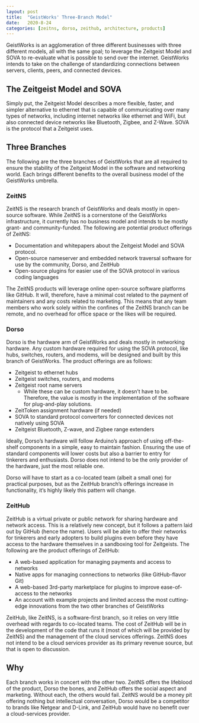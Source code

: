 ```yaml
---
layout: post
title:  "GeistWorks' Three-Branch Model"
date:   2020-8-24
categories: [zeitns, dorso, zeithub, architecture, products]
---
```


GeistWorks is an agglomeration of three different businesses with three different models, all with the same goal; to leverage the Zeitgeist Model and SOVA to re-evaluate what is possible to send over the internet. GeistWorks intends to take on the challenge of standardizing connections between servers, clients, peers, and connected devices.


## The Zeitgeist Model and SOVA

Simply put, the Zeitgeist Model describes a more flexible, faster, and simpler alternative to ethernet that is capable of communicating over many types of networks, including internet networks like ethernet and WiFi, but also connected device networks like Bluetooth, Zigbee, and Z-Wave. SOVA is the protocol that a Zeitgeist uses.


## Three Branches

The following are the three branches of GeistWorks that are all required to ensure the stability of the Zeitgeist Model in the software and networking world. Each brings different benefits to the overall business model of the GeistWorks umbrella.


### ZeitNS

ZeitNS is the research branch of GeistWorks and deals mostly in open-source software. While ZeitNS is a cornerstone of the GeistWorks infrastructure, it currently has no business model and intends to be mostly grant- and community-funded. The following are potential product offerings of ZeitNS:



*   Documentation and whitepapers about the Zeitgeist Model and SOVA protocol.
*   Open-source nameserver and embedded network traversal software for use by the community, Dorso, and ZeitHub
*   Open-source plugins for easier use of the SOVA protocol in various coding languages

The ZeitNS products will leverage online open-source software platforms like GitHub. It will, therefore, have a minimal cost related to the payment of maintainers and any costs related to marketing. This means that any team members who work solely within the confines of the ZeitNS branch can be remote, and no overhead for office space or the likes will be required.


### Dorso

Dorso is the hardware arm of GeistWorks and deals mostly in networking hardware. Any custom hardware required for using the SOVA protocol, like hubs, switches, routers, and modems, will be designed and built by this branch of GeistWorks. The product offerings are as follows:



*   Zeitgeist to ethernet hubs
*   Zeitgeist switches, routers, and modems
*   Zeitgeist root name servers
    *   While these can be custom hardware, it doesn’t have to be. Therefore, the value is mostly in the implementation of the software for plug-and-play solutions.
*   ZeitToken assignment hardware (if needed)
*   SOVA to standard protocol converters for connected devices not natively using SOVA
*   Zeitgeist Bluetooth, Z-wave, and Zigbee range extenders

Ideally, Dorso’s hardware will follow Arduino’s approach of using off-the-shelf components in a simple, easy to maintain fashion. Ensuring the use of standard components will lower costs but also a barrier to entry for tinkerers and enthusiasts. Dorso does not intend to be the only provider of the hardware, just the most reliable one.

Dorso will have to start as a co-located team (albeit a small one) for practical purposes, but as the ZeitHub branch’s offerings increase in functionality, it’s highly likely this pattern will change.


### ZeitHub

ZeitHub is a virtual private or public network for sharing hardware and network access. This is a relatively new concept, but it follows a pattern laid out by GitHub (hence the name). Users will be able to offer their networks for tinkerers and early adopters to build plugins even before they have access to the hardware themselves in a sandboxing tool for Zeitgeists. The following are the product offerings of ZeitHub:



*   A web-based application for managing payments and access to networks
*   Native apps for managing connections to networks (like GitHub-flavor Git)
*   A web-based 3rd-party marketplace for plugins to improve ease-of-access to the networks
*   An account with example projects and limited access the most cutting-edge innovations from the two other branches of GeistWorks

ZeitHub, like ZeitNS, is a software-first branch, so it relies on very little overhead with regards to co-located teams. The cost of ZeitHub will be in the development of the code that runs it (most of which will be provided by ZeitNS) and the management of the cloud services offerings. ZeitNS does not intend to be a cloud services provider as its primary revenue source, but that is open to discussion.


## Why

Each branch works in concert with the other two. ZeitNS offers the lifeblood of the product, Dorso the bones, and ZeitHub offers the social aspect and marketing. Without each, the others would fail. ZeitNS would be a money pit offering nothing but intellectual conversation, Dorso would be a competitor to brands like Netgear and D-Link, and ZeitHub would have no benefit over a cloud-services provider.
